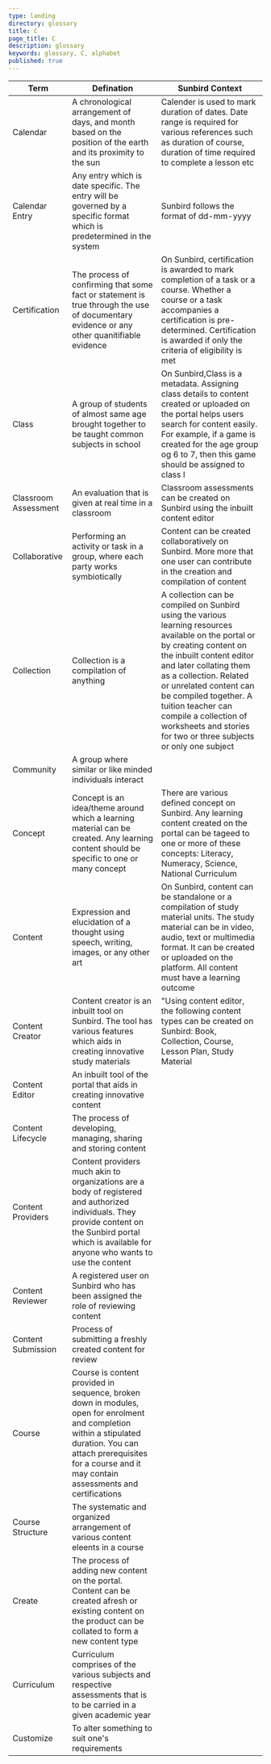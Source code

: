 ```yaml
---
type: landing
directory: glossary
title: C
page_title: C
description: glossary
keywords: glossary, C, alphabet
published: true
---
```


Term | Defination |Sunbird Context
-----|------------|-----------------
Calendar  |A chronological arrangement of days, and month based on the position of the earth and its proximity to the sun |Calender is used to mark duration of dates. Date range is required for various references such as duration of course, duration of time required to complete a lesson etc
Calendar Entry  |Any entry which is date specific. The entry will be governed by a specific format which is predetermined in the system |Sunbird follows the format of dd-mm-yyyy
Certification |The process of confirming that some fact or statement is true through the use of documentary evidence or any other quanitifiable evidence  |On Sunbird, certification is awarded to mark completion of a task or a course. Whether a course or a task accompanies a certification is pre-determined. Certification is awarded if only the criteria of eligibility is met
Class |A group of students of almost same age brought together to be taught common subjects in school |On Sunbird,Class is a metadata. Assigning class details to content created or uploaded on the portal helps users search for content easily.  For example, if a game is created for the age group og 6 to 7, then this game should be assigned to class I 
Classroom Assessment  |An evaluation that is given at real time in a  classroom |Classroom assessments can be created on Sunbird using the inbuilt content editor
Collaborative |Performing an activity or task in a group, where each party works symbiotically  |Content can be created collaboratively on Sunbird. More more that one user can contribute in the creation and compilation of content
Collection  |Collection is a compilation of anything  |A collection can be compiled on Sunbird using the various learning resources available on the portal or by creating content on the inbuilt content editor and later collating them as a collection. Related or unrelated content can be compiled together. A tuition teacher can compile a collection of worksheets and stories for two or three subjects or only one subject
Community |A group where similar or like minded individuals interact  |
Concept |Concept is an idea/theme around which a learning material can be created. Any learning content should be specific to one or many concept |There are various defined concept on Sunbird. Any learning content created on the portal can be tageed to one or more of these concepts: Literacy, Numeracy, Science, National Curriculum
Content |Expression and elucidation of a thought using speech, writing, images, or any other art  |On Sunbird, content can be standalone or a compilation of study material units. The study material can be in video, audio, text or multimedia format. It can be created or uploaded on the platform. All content must have a learning outcome
Content Creator |Content creator is an inbuilt tool on Sunbird. The tool has various features which aids in creating innovative study materials |"Using content editor, the following content types can be created on Sunbird: Book, Collection, Course, Lesson Plan, Study Material
Content Editor  |An inbuilt tool of the portal that aids in creating innovative content
Content Lifecycle |The process of developing, managing, sharing and storing content
Content Providers |Content providers much akin to organizations are a body of registered and authorized individuals. They provide content on the Sunbird portal which is available for anyone who wants to use the content 
Content Reviewer  |A registered user on Sunbird who has been assigned the role of reviewing content
Content Submission  |Process of submitting a freshly created content for review
Course  |Course is content provided in sequence, broken down in modules, open for enrolment and completion within a stipulated duration. You can attach prerequisites for a course and it may contain assessments and certifications
Course Structure  |The systematic and organized arrangement of various content eleents in a course  
Create  |The process of adding new content on the portal. Content can be created afresh or existing content on the product can be collated to form a new content type
Curriculum  |Curriculum comprises of the various subjects and respective assessments that is to be carried in a given academic year
Customize |To alter something to suit one's requirements
